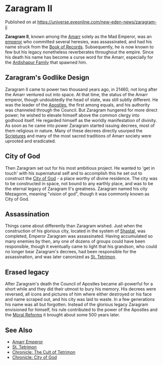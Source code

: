 # Zaragram II
Published on  at https://universe.eveonline.com/new-eden-news/zaragram-ii

**Zaragram II**, known among the [Amarr](6BPFRy27fN4LnYlIyzvEwo) solely as the Mad Emperor, was an [emperor](3Akx6UWUOJM90aQeaPgDtJ) who committed several heresies, was assassinated, and had his name struck from the [Book of Records](5cxn8rCjeyzZ2Q4jZVH3zf). Subsequently, he is now known to few but his legacy nonetheless reverberates throughout the empire. Since his death his name has become a curse word for the Amarr, especially for the [Ardishapur Family](l4Pyl3Ih1qyPmOugFKhHO) that spawned him.

Zaragram's Godlike Design
-------------------------
Zaragram II came to power two thousand years ago, in 21460, not long after the Amarr ventured out into space. At that time, the status of the Amarr emperor, though undoubtedly the head of state, was still subtly different. He was the leader of the [Apostles](nTZLcvZprqLLUiGIaVQu7), the first among equals, and his authority was channeled through the Council. But Zaragram hungered for more direct power; he wished to elevate himself above the common clergy into godhood itself. He regarded himself as the worldly manifestation of divinity. As soon as he came into power Zaragram started issuing decrees, most of them religious in nature. Many of these decrees directly usurped the [Scriptures](tWsGYkfVxuvQDdt57cCUp) and many of the most sacred traditions of Amarr society were uprooted and eradicated.

City of God
-----------
Then Zaragram set out for his most ambitious project. He wanted to 'get in touch' with his supernatural self and to accomplish this he set out to construct the [City of God](6bnrd04bo5T04nAelip7cS) - a place worthy of divine residence. The city was to be constructed in space, not bound to any earthly place, and was to be the eternal legacy of Zaragram II's greatness. Zaragram named his city Mezagorm, meaning "vision of god", though it was commonly known as City of God.

Assassination
-------------
Things came about differently than Zaragram wished. Just when the construction of his glorious city, located in the system of [Shastal](Lj28hl7eSfRFIK9A7suTS), was completed, Emperor Zaragram was assassinated. Having accumulated so many enemies by then, any one of dozens of groups could have been responsible, though it eventually came to light that his grandson, who could no longer bear Zaragram's decrees, had been responsible for the assassination, and was later canonized as [St. Tetrimon](3oR2akT6mzavwkTXD52j5X).

Erased legacy
-------------
After Zaragram's death the Council of Apostles became all-powerful for a short while and they did their utmost to bury his memory. His decrees were reversed, all icons and pictures of him where either destroyed or his face and name scraped out, and his city was laid to waste. In a few generations his name was all but forgotten. Instead of the glorious legacy Zaragram envisioned for himself, his rule contributed to the power of the Apostles and the [Moral Reforms](48nuiRGJ4i8BwACDI9a58u) it brought about some 500 years later.

See Also
--------
-   [Amarr Emperor](3Akx6UWUOJM90aQeaPgDtJ)
-   [St. Tetrimon](3oR2akT6mzavwkTXD52j5X)
-   [Chronicle: The Cult of Tetrimon](38bc0UfLgznQjjkDBeOdDL)
-   [Chronicle: City of God](4kdmimdIhVG8PdjEZsXrtX)
